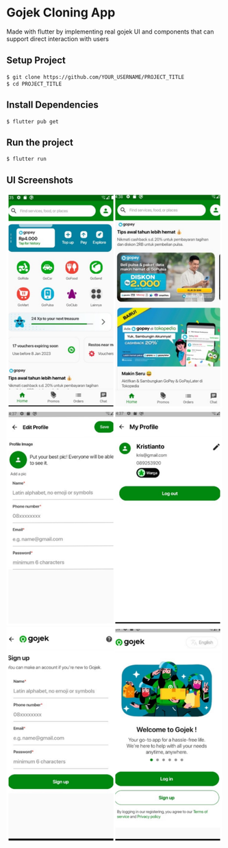# Gojek Cloning App

Made with flutter by implementing real gojek UI and components that can support direct interaction with users

## Setup Project

    $ git clone https://github.com/YOUR_USERNAME/PROJECT_TITLE
    $ cd PROJECT_TITLE

## Install Dependencies

    $ flutter pub get

## Run the project
    $ flutter run

## UI Screenshots
![UI1](screenshots/Gojek_UI1.jpg)
![UI2](screenshots/Gojek_UI2.jpg)
![UI3](screenshots/Gojek_UI3.jpg)

